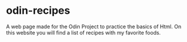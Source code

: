 # odin-recipes
A web page made for the Odin Project to practice the basics of Html.
On this website you will find a list of recipes with my favorite foods.